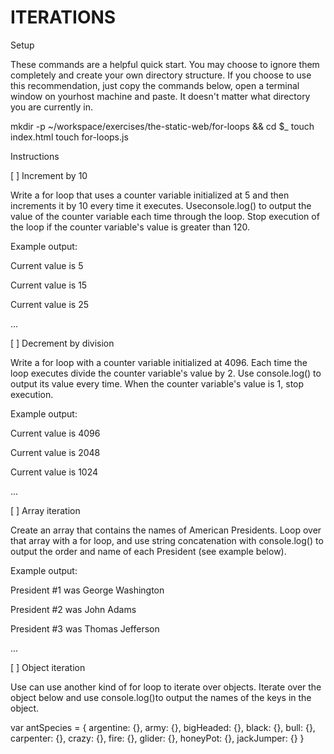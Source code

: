 # ITERATIONS
Setup

These commands are a helpful quick start. You may choose to ignore them completely and create your own directory structure. If you choose to use this recommendation, just copy the commands below, open a terminal window on yourhost machine and paste. It doesn't matter what directory you are currently in.

mkdir -p ~/workspace/exercises/the-static-web/for-loops && cd $_
touch index.html
touch for-loops.js

Instructions

[ ] Increment by 10

Write a for loop that uses a counter variable initialized at 5 and then increments it by 10 every time it executes. Useconsole.log() to output the value of the counter variable each time through the loop. Stop execution of the loop if the counter variable's value is greater than 120.

Example output:

Current value is 5

Current value is 15

Current value is 25

...

[ ] Decrement by division

Write a for loop with a counter variable initialized at 4096. Each time the loop executes divide the counter variable's value by 2. Use console.log() to output its value every time. When the counter variable's value is 1, stop execution.

Example output:

Current value is 4096

Current value is 2048

Current value is 1024

...

[ ] Array iteration

Create an array that contains the names of American Presidents. Loop over that array with a for loop, and use string concatenation with console.log() to output the order and name of each President (see example below).

Example output:

President #1 was George Washington

President #2 was John Adams

President #3 was Thomas Jefferson

...

[ ] Object iteration

Use can use another kind of for loop to iterate over objects. Iterate over the object below and use console.log()to output the names of the keys in the object.

var antSpecies = {
  argentine: {},
  army: {},
  bigHeaded: {},
  black: {},
  bull: {},
  carpenter: {},
  crazy: {},
  fire: {},
  glider: {},
  honeyPot: {},
  jackJumper: {}
}

